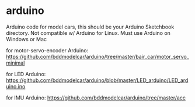 # arduino
Arduino code for model cars, this should be your Arduino Sketchbook directory. Not compatible w/ Arduino for Linux. Must use Arduino on Windows or Mac

for motor-servo-encoder Arduino: https://github.com/bddmodelcar/arduino/tree/master/bair_car/motor_servo_minimal

for LED Arduino: https://github.com/bddmodelcar/arduino/blob/master/LED_arduino/LED_arduino.ino

for IMU Arduino: https://github.com/bddmodelcar/arduino/tree/master/acc
